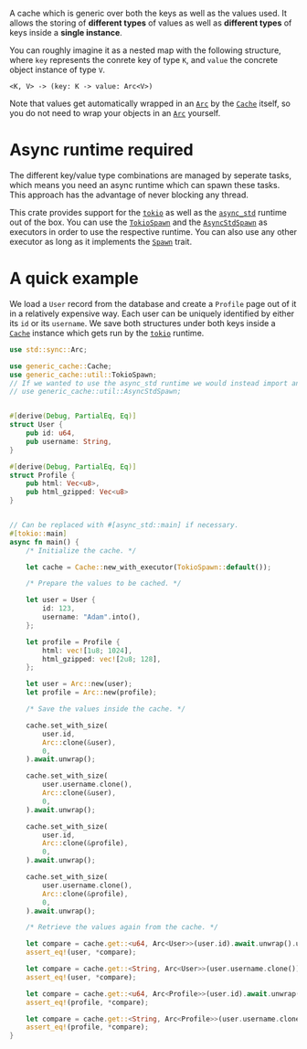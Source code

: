 A cache which is generic over both the keys as well as the values used. It allows the storing of
__different types__ of values as well as __different types__ of keys inside a __single instance__.

You can roughly imagine it as a nested map with the following structure, where `key` represents
the conrete key of type `K`, and `value` the concrete object instance of type `V`.

```text
<K, V> -> (key: K -> value: Arc<V>)
```

Note that values get automatically wrapped in an [`Arc`](https://doc.rust-lang.org/std/sync/struct.Arc.html)
by the [`Cache`](crate::Cache) itself, so you do not need to wrap your
objects in an [`Arc`](https://doc.rust-lang.org/std/sync/struct.Arc.html) yourself.

# Async runtime required

The different key/value type combinations are managed by seperate tasks, which means you need an async runtime which can
spawn these tasks. This approach has the advantage of never blocking any thread.

This crate provides support for the [`tokio`](https://docs.rs/tokio) as well as the [`async_std`](https://docs.rs/async_std)
runtime out of the box. You can use the [`TokioSpawn`](crate::util::TokioSpawn) and the [`AsyncStdSpawn`](crate::util::AsyncStdSpawn)
as executors in order to use the respective runtime. You can also use any other executor as long as it implements the [`Spawn`](futures::task::Spawn) trait.

# A quick example

We load a `User` record from the database and create a `Profile` page out of it in a relatively expensive way.
Each user can be uniquely identified by either its `id` or its `username`. We save both structures under both
keys inside a [`Cache`](crate::Cache) instance which gets run by the [`tokio`](https://docs.rs/tokio) runtime.

```rust
use std::sync::Arc;

use generic_cache::Cache;
use generic_cache::util::TokioSpawn;
// If we wanted to use the async_std runtime we would instead import and use the following:
// use generic_cache::util::AsyncStdSpawn;


#[derive(Debug, PartialEq, Eq)]
struct User {
    pub id: u64,
    pub username: String,
}

#[derive(Debug, PartialEq, Eq)]
struct Profile {
    pub html: Vec<u8>,
    pub html_gzipped: Vec<u8>
}


// Can be replaced with #[async_std::main] if necessary.
#[tokio::main]
async fn main() {
    /* Initialize the cache. */

    let cache = Cache::new_with_executor(TokioSpawn::default());

    /* Prepare the values to be cached. */

    let user = User {
        id: 123,
        username: "Adam".into(),
    };

    let profile = Profile {
        html: vec![1u8; 1024],
        html_gzipped: vec![2u8; 128],
    };

    let user = Arc::new(user);
    let profile = Arc::new(profile);

    /* Save the values inside the cache. */

    cache.set_with_size(
        user.id,
        Arc::clone(&user),
        0,
    ).await.unwrap();

    cache.set_with_size(
        user.username.clone(),
        Arc::clone(&user),
        0,
    ).await.unwrap();

    cache.set_with_size(
        user.id,
        Arc::clone(&profile),
        0,
    ).await.unwrap();

    cache.set_with_size(
        user.username.clone(),
        Arc::clone(&profile),
        0,
    ).await.unwrap();

    /* Retrieve the values again from the cache. */

    let compare = cache.get::<u64, Arc<User>>(user.id).await.unwrap().unwrap();
    assert_eq!(user, *compare);

    let compare = cache.get::<String, Arc<User>>(user.username.clone()).await.unwrap().unwrap();
    assert_eq!(user, *compare);

    let compare = cache.get::<u64, Arc<Profile>>(user.id).await.unwrap().unwrap();
    assert_eq!(profile, *compare);

    let compare = cache.get::<String, Arc<Profile>>(user.username.clone()).await.unwrap().unwrap();
    assert_eq!(profile, *compare);
}
```
